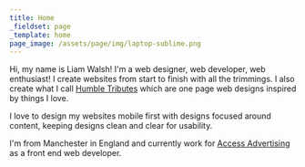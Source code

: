 ```yaml
---
title: Home
_fieldset: page
_template: home
page_image: /assets/page/img/laptop-sublime.png
---
```

<p>
	         Hi, my name is Liam Walsh! I'm a web designer, web developer, web enthusiast! I create websites from start to finish with all the trimmings. I also create what I call <a href="/humble-tributes">Humble Tributes</a> which are one page web designs inspired by things I love.
</p>
<p>
	         I love to design my websites mobile first with designs focused around content, keeping designs clean and clear for usability.
</p>
<p>
	         I'm from Manchester in England and currently work for <a href="//www.accessadvertising.co.uk/">Access Advertising</a> as a front end web developer.
</p>